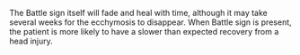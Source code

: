 The Battle sign itself will fade and heal with time, although it may take several weeks for the ecchymosis to disappear. When Battle sign is present, the patient is more likely to have a slower than expected recovery from a head injury.
